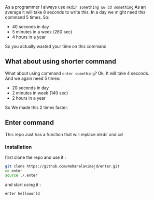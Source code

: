 As a programmer I always use `mkdir something && cd something`
As an average it will take 8 seconds to write this. In a day we might need this command 5 times. So:
- 40 seconds in day
- 5 minutes in a week (280 sec)
- 4 hours in a year

So you actually wasted your time on this command
## What about using shorter command
What about using command `enter something`?
Ok, It will take 4 seconds. And we again need 5 times:
- 20 seconds in day
- 2 minutes in week (140 sec)
- 2 hours in a year

So We made this 2 times faster.
## Enter command
This repo Just has a function that will replace mkdir and cd
### Installation
first clone the repo and use it :
```bash
git clone https://github.com/mehanalavimajd/enter.git
cd enter
source ./.enter
```
and start using it :
```
enter helloworld
```
